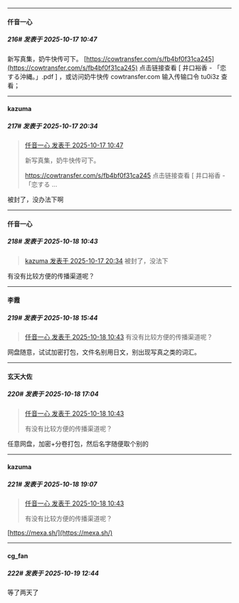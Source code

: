 ﻿
*****

####  仟音一心  
##### 216#       发表于 2025-10-17 10:47

新写真集，奶牛快传可下。
[https://cowtransfer.com/s/fb4bf0f31ca245](https://cowtransfer.com/s/fb4bf0f31ca245) 点击链接查看 [ 井口裕香 - 「恋する沖縄。」.pdf ] ，或访问奶牛快传 cowtransfer.com 输入传输口令 tu0i3z 查看；


*****

####  kazuma  
##### 217#       发表于 2025-10-17 20:34

<blockquote><a href="httphttps://stage1st.com/2b/forum.php?mod=redirect&amp;goto=findpost&amp;pid=68583594&amp;ptid=2068899" target="_blank">仟音一心 发表于 2025-10-17 10:47</a>

新写真集，奶牛快传可下。

https://cowtransfer.com/s/fb4bf0f31ca245 点击链接查看 [ 井口裕香 - 「恋する ...</blockquote>
被封了，没办法下啊


*****

####  仟音一心  
##### 218#       发表于 2025-10-18 10:43

<blockquote><a href="httphttps://stage1st.com/2b/forum.php?mod=redirect&amp;goto=findpost&amp;pid=68586834&amp;ptid=2068899" target="_blank">kazuma 发表于 2025-10-17 20:34</a>
被封了，没法下</blockquote>
有没有比较方便的传播渠道呢？


*****

####  李霞  
##### 219#       发表于 2025-10-18 15:44

<blockquote><a href="httphttps://stage1st.com/2b/forum.php?mod=redirect&amp;goto=findpost&amp;pid=68588287&amp;ptid=2068899" target="_blank">仟音一心 发表于 2025-10-18 10:43</a>
有没有比较方便的传播渠道呢？</blockquote>
网盘随意，试试加密打包，文件名别用日文，别出现写真之类的词汇。


*****

####  玄天大佐  
##### 220#       发表于 2025-10-18 17:04

<blockquote><a href="httphttps://stage1st.com/2b/forum.php?mod=redirect&amp;goto=findpost&amp;pid=68588287&amp;ptid=2068899" target="_blank">仟音一心 发表于 2025-10-18 10:43</a>

有没有比较方便的传播渠道呢？</blockquote>
任意网盘，加密+分卷打包，然后名字随便取个别的


*****

####  kazuma  
##### 221#       发表于 2025-10-18 19:07

<blockquote><a href="httphttps://stage1st.com/2b/forum.php?mod=redirect&amp;goto=findpost&amp;pid=68588287&amp;ptid=2068899" target="_blank">仟音一心 发表于 2025-10-18 10:43</a>

有没有比较方便的传播渠道呢？</blockquote>
[https://mexa.sh/](https://mexa.sh/)


*****

####  cg_fan  
##### 222#       发表于 2025-10-19 12:44

等了两天了

